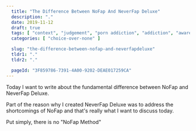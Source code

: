 ```yaml
---
  title: "The Difference Between NoFap And NeverFap Deluxe"
  description: "."
  date: 2019-11-12
  draft: true
  tags: [ "context", "judgement", "porn addiction", "addiction", "awareness", "awareness exercises", "perspective", "nofap", "neverfap", "neverfap deluxe" ]
  categories: [ "choice-over-none" ]

  slug: "the-difference-between-nofap-and-neverfapdeluxe"
  tldr1: "."
  tldr2: "."

  pageId: "3F859786-7391-4A00-9202-DEAE017259CA"
---
```


Today I want to write about the fundamental difference between NoFap and NeverFap Deluxe.

Part of the reason why I created NeverFap Deluxe was to address the shortcomings of NoFap and that's really what I want to discuss today.

Put simply, there is no "NoFap Method" 